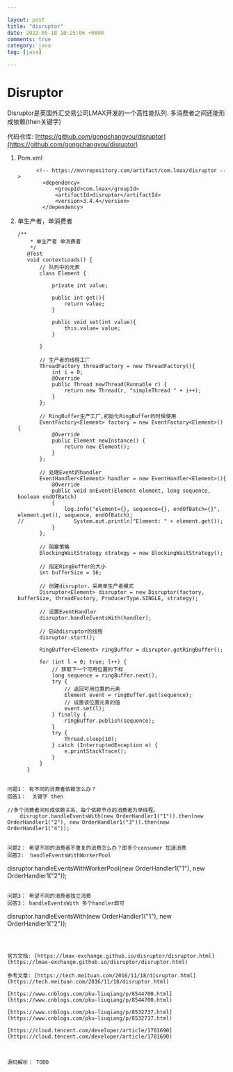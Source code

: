 ```yaml
---

layout: post
title: "disruptor"
date: 2022-05-18 10:25:06 +0800
comments: true
category: java
tag: [java]

---
```


# Disruptor

Disruptor是英国外汇交易公司LMAX开发的一个高性能队列. 多消费者之间还能形成依赖(then关键字)



代码仓库: [https://github.com/gongchangyou/disruptor](https://github.com/gongchangyou/disruptor)

1. Pom.xml

   ```
         <!-- https://mvnrepository.com/artifact/com.lmax/disruptor -->
           <dependency>
               <groupId>com.lmax</groupId>
               <artifactId>disruptor</artifactId>
               <version>3.4.4</version>
           </dependency>
   ```

2. 单生产者，单消费者
	```
   /**
        * 单生产者 单消费者
        */
       @Test
       void contextLoads() {
           // 队列中的元素
           class Element {
   
               private int value;
   
               public int get(){
                   return value;
               }
   
               public void set(int value){
                   this.value= value;
               }
   
           }
   
           // 生产者的线程工厂
           ThreadFactory threadFactory = new ThreadFactory(){
               int i = 0;
               @Override
               public Thread newThread(Runnable r) {
                   return new Thread(r, "simpleThread " + i++);
               }
           };
   
           // RingBuffer生产工厂,初始化RingBuffer的时候使用
           EventFactory<Element> factory = new EventFactory<Element>() {
               @Override
               public Element newInstance() {
                   return new Element();
               }
           };
   
           // 处理Event的handler
           EventHandler<Element> handler = new EventHandler<Element>(){
               @Override
               public void onEvent(Element element, long sequence, boolean endOfBatch)
               {
                   log.info("element={}, sequence={}, endOfBatch={}", element.get(), sequence, endOfBatch);
   //                System.out.println("Element: " + element.get());
               }
           };
   
           // 阻塞策略
           BlockingWaitStrategy strategy = new BlockingWaitStrategy();
   
           // 指定RingBuffer的大小
           int bufferSize = 16;
   
           // 创建disruptor，采用单生产者模式
           Disruptor<Element> disruptor = new Disruptor(factory, bufferSize, threadFactory, ProducerType.SINGLE, strategy);
   
           // 设置EventHandler
           disruptor.handleEventsWith(handler);
   
           // 启动disruptor的线程
           disruptor.start();
   
           RingBuffer<Element> ringBuffer = disruptor.getRingBuffer();
   
           for (int l = 0; true; l++) {
               // 获取下一个可用位置的下标
               long sequence = ringBuffer.next();
               try {
                   // 返回可用位置的元素
                   Element event = ringBuffer.get(sequence);
                   // 设置该位置元素的值
                   event.set(l);
               } finally {
                   ringBuffer.publish(sequence);
               }
               try {
                   Thread.sleep(10);
               } catch (InterruptedException e) {
                   e.printStackTrace();
               }
           }
       }
  ```

问题1： 有不同的消费者依赖怎么办？
回答1：  关键字 then

```
	//多个消费者间形成依赖关系，每个依赖节点的消费者为单线程。
        disruptor.handleEventsWith(new OrderHandler1("1")).then(new OrderHandler1("2"), new OrderHandler1("3")).then(new OrderHandler1("4"));
       
```

问题2： 希望不同的消费者不重复的消费怎么办？即多个consumer 加速消费
回答2:  handleEventsWithWorkerPool

```
disruptor.handleEventsWithWorkerPool(new OrderHandler1("1"), new OrderHandler1("2"));
```

问题3： 希望不同的消费者独立消费
回答3： handleEventsWith 多个handler即可
```
 disruptor.handleEventsWith(new OrderHandler1("1"), new OrderHandler1("2"));
```



官方文档: [https://lmax-exchange.github.io/disruptor/disruptor.html](https://lmax-exchange.github.io/disruptor/disruptor.html)

参考文章: [https://tech.meituan.com/2016/11/18/disruptor.html](https://tech.meituan.com/2016/11/18/disruptor.html)

[https://www.cnblogs.com/pku-liuqiang/p/8544700.html](https://www.cnblogs.com/pku-liuqiang/p/8544700.html)

[https://www.cnblogs.com/pku-liuqiang/p/8532737.html](https://www.cnblogs.com/pku-liuqiang/p/8532737.html)

[https://cloud.tencent.com/developer/article/1701690](https://cloud.tencent.com/developer/article/1701690)



源码解析： TODO

